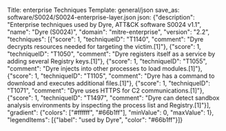 Title: enterprise Techniques
Template: general/json
save_as: software/S0024/S0024-enterprise-layer.json
json: {"description": "Enterprise techniques used by Dyre, ATT&CK software S0024 v1.1", "name": "Dyre (S0024)", "domain": "mitre-enterprise", "version": "2.2", "techniques": [{"score": 1, "techniqueID": "T1140", "comment": "Dyre decrypts resources needed for targeting the victim.[1]"}, {"score": 1, "techniqueID": "T1050", "comment": "Dyre registers itself as a service by adding several Registry keys.[1]"}, {"score": 1, "techniqueID": "T1055", "comment": "Dyre injects into other processes to load modules.[1]"}, {"score": 1, "techniqueID": "T1105", "comment": "Dyre has a command to download and executes additional files.[1]"}, {"score": 1, "techniqueID": "T1071", "comment": "Dyre uses HTTPS for C2 communications.[1]"}, {"score": 1, "techniqueID": "T1497", "comment": "Dyre can detect sandbox analysis environments by inspecting the process list and Registry.[1]"}], "gradient": {"colors": ["#ffffff", "#66b1ff"], "minValue": 0, "maxValue": 1}, "legendItems": [{"label": "used by Dyre", "color": "#66b1ff"}]}